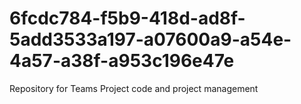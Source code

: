 # 6fcdc784-f5b9-418d-ad8f-5add3533a197-a07600a9-a54e-4a57-a38f-a953c196e47e
Repository for Teams Project code and project management
